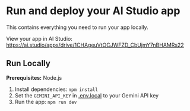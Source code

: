 # Run and deploy your AI Studio app

This contains everything you need to run your app locally.

View your app in AI Studio: https://ai.studio/apps/drive/1CHAgeuVtOCJWFZD_CbUjmY7nBHAMRs22

## Run Locally

**Prerequisites:**  Node.js


1. Install dependencies:
   `npm install`
2. Set the `GEMINI_API_KEY` in [.env.local](.env.local) to your Gemini API key
3. Run the app:
   `npm run dev`

